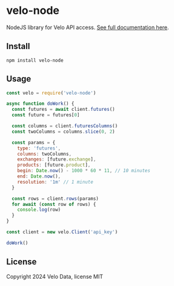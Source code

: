 # velo-node
NodeJS library for Velo API access. [See full documentation here](https://docs.velodata.app/nodejs).

## Install
```
npm install velo-node
```

## Usage
```javascript
const velo = require('velo-node')

async function doWork() {
  const futures = await client.futures()
  const future = futures[0]

  const columns = client.futuresColumns()
  const twoColumns = columns.slice(0, 2)

  const params = {
    type: 'futures',
    columns: twoColumns,
    exchanges: [future.exchange],
    products: [future.product],
    begin: Date.now() - 1000 * 60 * 11, // 10 minutes
    end: Date.now(),
    resolution: '1m' // 1 minute
  }

  const rows = client.rows(params)
  for await (const row of rows) {
    console.log(row)
  }
}

const client = new velo.Client('api_key')

doWork()
```

## License
Copyright 2024 Velo Data, license MIT
